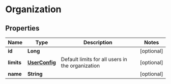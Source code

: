 
# Organization

## Properties
Name | Type | Description | Notes
------------ | ------------- | ------------- | -------------
**id** | **Long** |  |  [optional]
**limits** | [**UserConfig**](UserConfig.md) | Default limits for all users in the organization |  [optional]
**name** | **String** |  |  [optional]



